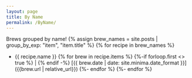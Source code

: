 ```yaml
---
layout: page
title: By Name
permalink: /ByName/
---
```

Brews grouped by name!
{% assign brew_names = site.posts | group_by_exp: "item", "item.title" %}
{% for recipe in brew_names %}
 - {{ recipe.name }}
 {% for brew in recipe.items %}
   {%-if forloop.first <> true %} | {% endif -%}
   [{{ brew.date | date: site.minima.date_format }}]({{brew.url | relative_url}})
 {%- endfor %}
{%- endfor %}
